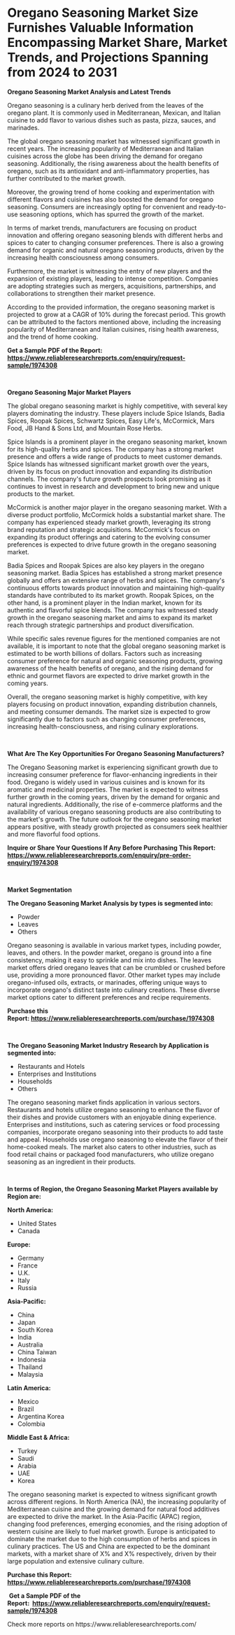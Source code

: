 <p><h1>Oregano Seasoning Market Size Furnishes Valuable Information Encompassing Market Share, Market Trends, and Projections Spanning from 2024 to 2031</h1></p><p><strong>Oregano Seasoning Market Analysis and Latest Trends</strong></p>
<p><p>Oregano seasoning is a culinary herb derived from the leaves of the oregano plant. It is commonly used in Mediterranean, Mexican, and Italian cuisine to add flavor to various dishes such as pasta, pizza, sauces, and marinades.</p><p>The global oregano seasoning market has witnessed significant growth in recent years. The increasing popularity of Mediterranean and Italian cuisines across the globe has been driving the demand for oregano seasoning. Additionally, the rising awareness about the health benefits of oregano, such as its antioxidant and anti-inflammatory properties, has further contributed to the market growth.</p><p>Moreover, the growing trend of home cooking and experimentation with different flavors and cuisines has also boosted the demand for oregano seasoning. Consumers are increasingly opting for convenient and ready-to-use seasoning options, which has spurred the growth of the market.</p><p>In terms of market trends, manufacturers are focusing on product innovation and offering oregano seasoning blends with different herbs and spices to cater to changing consumer preferences. There is also a growing demand for organic and natural oregano seasoning products, driven by the increasing health consciousness among consumers.</p><p>Furthermore, the market is witnessing the entry of new players and the expansion of existing players, leading to intense competition. Companies are adopting strategies such as mergers, acquisitions, partnerships, and collaborations to strengthen their market presence.</p><p>According to the provided information, the oregano seasoning market is projected to grow at a CAGR of 10% during the forecast period. This growth can be attributed to the factors mentioned above, including the increasing popularity of Mediterranean and Italian cuisines, rising health awareness, and the trend of home cooking.</p></p>
<p><strong>Get a Sample PDF of the Report:&nbsp; <a href="https://www.reliableresearchreports.com/enquiry/request-sample/1974308">https://www.reliableresearchreports.com/enquiry/request-sample/1974308</a></strong></p>
<p>&nbsp;</p>
<p><strong>Oregano Seasoning Major Market Players</strong></p>
<p><p>The global oregano seasoning market is highly competitive, with several key players dominating the industry. These players include Spice Islands, Badia Spices, Roopak Spices, Schwartz Spices, Easy Life's, McCormick, Mars Food, JB Hand & Sons Ltd, and Mountain Rose Herbs. </p><p>Spice Islands is a prominent player in the oregano seasoning market, known for its high-quality herbs and spices. The company has a strong market presence and offers a wide range of products to meet customer demands. Spice Islands has witnessed significant market growth over the years, driven by its focus on product innovation and expanding its distribution channels. The company's future growth prospects look promising as it continues to invest in research and development to bring new and unique products to the market.</p><p>McCormick is another major player in the oregano seasoning market. With a diverse product portfolio, McCormick holds a substantial market share. The company has experienced steady market growth, leveraging its strong brand reputation and strategic acquisitions. McCormick's focus on expanding its product offerings and catering to the evolving consumer preferences is expected to drive future growth in the oregano seasoning market.</p><p>Badia Spices and Roopak Spices are also key players in the oregano seasoning market. Badia Spices has established a strong market presence globally and offers an extensive range of herbs and spices. The company's continuous efforts towards product innovation and maintaining high-quality standards have contributed to its market growth. Roopak Spices, on the other hand, is a prominent player in the Indian market, known for its authentic and flavorful spice blends. The company has witnessed steady growth in the oregano seasoning market and aims to expand its market reach through strategic partnerships and product diversification.</p><p>While specific sales revenue figures for the mentioned companies are not available, it is important to note that the global oregano seasoning market is estimated to be worth billions of dollars. Factors such as increasing consumer preference for natural and organic seasoning products, growing awareness of the health benefits of oregano, and the rising demand for ethnic and gourmet flavors are expected to drive market growth in the coming years.</p><p>Overall, the oregano seasoning market is highly competitive, with key players focusing on product innovation, expanding distribution channels, and meeting consumer demands. The market size is expected to grow significantly due to factors such as changing consumer preferences, increasing health-consciousness, and rising culinary explorations.</p></p>
<p>&nbsp;</p>
<p><strong>What Are The Key Opportunities For Oregano Seasoning Manufacturers?</strong></p>
<p><p>The Oregano Seasoning market is experiencing significant growth due to increasing consumer preference for flavor-enhancing ingredients in their food. Oregano is widely used in various cuisines and is known for its aromatic and medicinal properties. The market is expected to witness further growth in the coming years, driven by the demand for organic and natural ingredients. Additionally, the rise of e-commerce platforms and the availability of various oregano seasoning products are also contributing to the market's growth. The future outlook for the oregano seasoning market appears positive, with steady growth projected as consumers seek healthier and more flavorful food options.</p></p>
<p><strong>Inquire or Share Your Questions If Any Before Purchasing This Report: <a href="https://www.reliableresearchreports.com/enquiry/pre-order-enquiry/1974308">https://www.reliableresearchreports.com/enquiry/pre-order-enquiry/1974308</a></strong></p>
<p>&nbsp;</p>
<p><strong>Market Segmentation</strong></p>
<p><strong>The Oregano Seasoning Market Analysis by types is segmented into:</strong></p>
<p><ul><li>Powder</li><li>Leaves</li><li>Others</li></ul></p>
<p><p>Oregano seasoning is available in various market types, including powder, leaves, and others. In the powder market, oregano is ground into a fine consistency, making it easy to sprinkle and mix into dishes. The leaves market offers dried oregano leaves that can be crumbled or crushed before use, providing a more pronounced flavor. Other market types may include oregano-infused oils, extracts, or marinades, offering unique ways to incorporate oregano's distinct taste into culinary creations. These diverse market options cater to different preferences and recipe requirements.</p></p>
<p><strong>Purchase this Report:&nbsp;<a href="https://www.reliableresearchreports.com/purchase/1974308">https://www.reliableresearchreports.com/purchase/1974308</a></strong></p>
<p>&nbsp;</p>
<p><strong>The Oregano Seasoning Market Industry Research by Application is segmented into:</strong></p>
<p><ul><li>Restaurants and Hotels</li><li>Enterprises and Institutions</li><li>Households</li><li>Others</li></ul></p>
<p><p>The oregano seasoning market finds application in various sectors. Restaurants and hotels utilize oregano seasoning to enhance the flavor of their dishes and provide customers with an enjoyable dining experience. Enterprises and institutions, such as catering services or food processing companies, incorporate oregano seasoning into their products to add taste and appeal. Households use oregano seasoning to elevate the flavor of their home-cooked meals. The market also caters to other industries, such as food retail chains or packaged food manufacturers, who utilize oregano seasoning as an ingredient in their products.</p></p>
<p>&nbsp;</p>
<p><strong>In terms of Region, the Oregano Seasoning Market Players available by Region are:</strong></p>
<p>
    <p> <strong> North America: </strong>
        <ul>
            <li>United States</li>
            <li>Canada</li>
        </ul>
        </p> 
    <p> <strong> Europe: </strong>
        <ul>
            <li>Germany</li>
            <li>France</li>
            <li>U.K.</li>
            <li>Italy</li>
            <li>Russia</li>
        </ul>
        </p> 
    <p> <strong> Asia-Pacific: </strong>
        <ul>
            <li>China</li>
            <li>Japan</li>
            <li>South Korea</li>
            <li>India</li>
            <li>Australia</li>
            <li>China Taiwan</li>
            <li>Indonesia</li>
            <li>Thailand</li>
            <li>Malaysia</li>
        </ul>
        </p> 
    <p> <strong> Latin America: </strong>
        <ul>
            <li>Mexico</li>
            <li>Brazil</li>
            <li>Argentina Korea</li>
            <li>Colombia</li>
        </ul>
        </p> 
    <p> <strong> Middle East & Africa: </strong>
        <ul>
            <li>Turkey</li>
            <li>Saudi</li>
            <li>Arabia</li>
            <li>UAE</li>
            <li>Korea</li>
        </ul>
    </p>
    </p>
<p><p>The oregano seasoning market is expected to witness significant growth across different regions. In North America (NA), the increasing popularity of Mediterranean cuisine and the growing demand for natural food additives are expected to drive the market. In the Asia-Pacific (APAC) region, changing food preferences, emerging economies, and the rising adoption of western cuisine are likely to fuel market growth. Europe is anticipated to dominate the market due to the high consumption of herbs and spices in culinary practices. The US and China are expected to be the dominant markets, with a market share of X% and X% respectively, driven by their large population and extensive culinary culture.</p></p>
<p><strong>Purchase this Report: <a href="https://www.reliableresearchreports.com/purchase/1974308">https://www.reliableresearchreports.com/purchase/1974308</a></strong></p>
<p>&nbsp;<strong>Get a Sample PDF of the Report:&nbsp;&nbsp;<a href="https://www.reliableresearchreports.com/enquiry/request-sample/1974308">https://www.reliableresearchreports.com/enquiry/request-sample/1974308</a></strong></p>
<p><strong></strong></p>
<p>Check more reports on https://www.reliableresearchreports.com/</p>